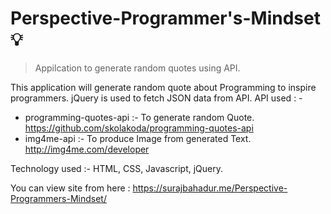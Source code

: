 # Perspective-Programmer's-Mindset 💡
 
>Appilcation to generate random quotes using API.

This application will generate random quote about Programming to inspire programmers. jQuery is used to fetch JSON data from API. 
API used : - 
*	programming-quotes-api :- To generate random Quote. https://github.com/skolakoda/programming-quotes-api
*	img4me-api :- To produce Image from generated Text. http://img4me.com/developer

Technology used :- HTML, CSS, Javascript, jQuery. 

You can view site from here :  https://surajbahadur.me/Perspective-Programmers-Mindset/
